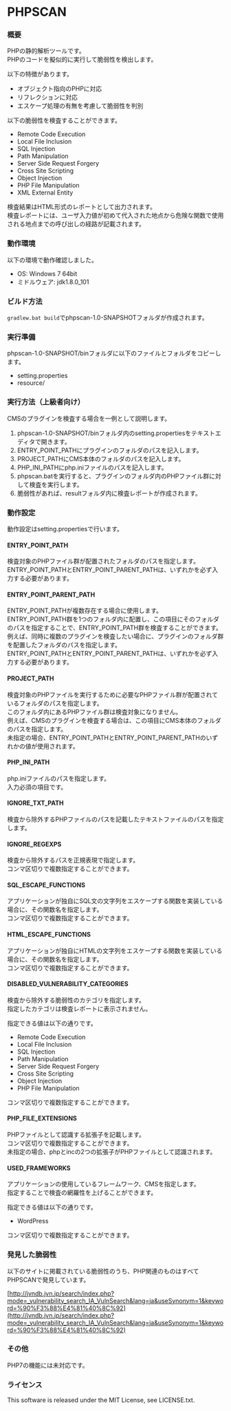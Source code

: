 # PHPSCAN

### 概要

PHPの静的解析ツールです。  
PHPのコードを擬似的に実行して脆弱性を検出します。  

以下の特徴があります。  

* オブジェクト指向のPHPに対応
* リフレクションに対応
* エスケープ処理の有無を考慮して脆弱性を判別

以下の脆弱性を検査することができます。  

* Remote Code Execution
* Local File Inclusion
* SQL Injection
* Path Manipulation
* Server Side Request Forgery
* Cross Site Scripting
* Object Injection
* PHP File Manipulation
* XML External Entity

検査結果はHTML形式のレポートとして出力されます。  
検査レポートには、ユーザ入力値が初めて代入された地点から危険な関数で使用される地点までの呼び出しの経路が記載されます。  

### 動作環境

以下の環境で動作確認しました。  

* OS: Windows 7 64bit
* ミドルウェア: jdk1.8.0_101

### ビルド方法

`gradlew.bat build`でphpscan-1.0-SNAPSHOTフォルダが作成されます。  

### 実行準備
 
phpscan-1.0-SNAPSHOT/binフォルダに以下のファイルとフォルダをコピーします。  

* setting.properties
* resource/

### 実行方法（上級者向け）

CMSのプラグインを検査する場合を一例として説明します。  

1. phpscan-1.0-SNAPSHOT/binフォルダ内のsetting.propertiesをテキストエディタで開きます。
2. ENTRY_POINT_PATHにプラグインのフォルダのパスを記入します。
3. PROJECT_PATHにCMS本体のフォルダのパスを記入します。
4. PHP_INI_PATHにphp.iniファイルのパスを記入します。
5. phpscan.batを実行すると、プラグインのフォルダ内のPHPファイル群に対して検査を実行します。
6. 脆弱性があれば、resultフォルダ内に検査レポートが作成されます。

### 動作設定

動作設定はsetting.propertiesで行います。  

#### ENTRY_POINT_PATH

検査対象のPHPファイル群が配置されたフォルダのパスを指定します。  
ENTRY_POINT_PATHとENTRY_POINT_PARENT_PATHは、いずれかを必ず入力する必要があります。  

#### ENTRY_POINT_PARENT_PATH

ENTRY_POINT_PATHが複数存在する場合に使用します。  
ENTRY_POINT_PATH群を1つのフォルダ内に配置し、この項目にそのフォルダのパスを指定することで、ENTRY_POINT_PATH群を検査することができます。  
例えば、同時に複数のプラグインを検査したい場合に、プラグインのフォルダ群を配置したフォルダのパスを指定します。  
ENTRY_POINT_PATHとENTRY_POINT_PARENT_PATHは、いずれかを必ず入力する必要があります。  

#### PROJECT_PATH

検査対象のPHPファイルを実行するために必要なPHPファイル群が配置されているフォルダのパスを指定します。  
このフォルダ内にあるPHPファイル群は検査対象になりません。  
例えば、CMSのプラグインを検査する場合は、この項目にCMS本体のフォルダのパスを指定します。  
未指定の場合、ENTRY_POINT_PATHとENTRY_POINT_PARENT_PATHのいずれかの値が使用されます。  

#### PHP_INI_PATH

php.iniファイルのパスを指定します。  
入力必須の項目です。  

#### IGNORE_TXT_PATH

検査から除外するPHPファイルのパスを記載したテキストファイルのパスを指定します。  

#### IGNORE_REGEXPS

検査から除外するパスを正規表現で指定します。  
コンマ区切りで複数指定することができます。  

#### SQL_ESCAPE_FUNCTIONS

アプリケーションが独自にSQL文の文字列をエスケープする関数を実装している場合に、その関数名を指定します。  
コンマ区切りで複数指定することができます。  

#### HTML_ESCAPE_FUNCTIONS

アプリケーションが独自にHTMLの文字列をエスケープする関数を実装している場合に、その関数名を指定します。  
コンマ区切りで複数指定することができます。  

#### DISABLED_VULNERABILITY_CATEGORIES

検査から除外する脆弱性のカテゴリを指定します。  
指定したカテゴリは検査レポートに表示されません。  

指定できる値は以下の通りです。  

* Remote Code Execution
* Local File Inclusion
* SQL Injection
* Path Manipulation
* Server Side Request Forgery
* Cross Site Scripting
* Object Injection
* PHP File Manipulation

コンマ区切りで複数指定することができます。  

#### PHP_FILE_EXTENSIONS

PHPファイルとして認識する拡張子を記載します。  
コンマ区切りで複数指定することができます。  
未指定の場合、phpとincの2つの拡張子がPHPファイルとして認識されます。  

#### USED_FRAMEWORKS

アプリケーションの使用しているフレームワーク、CMSを指定します。  
指定することで検査の網羅性を上げることができます。  

指定できる値は以下の通りです。  

* WordPress

コンマ区切りで複数指定することができます。  

### 発見した脆弱性

以下のサイトに掲載されている脆弱性のうち、PHP関連のものはすべてPHPSCANで発見しています。  

[http://jvndb.jvn.jp/search/index.php?mode=_vulnerability_search_IA_VulnSearch&lang=ja&useSynonym=1&keyword=%90%F3%88%E4%81%40%8C%92](http://jvndb.jvn.jp/search/index.php?mode=_vulnerability_search_IA_VulnSearch&lang=ja&useSynonym=1&keyword=%90%F3%88%E4%81%40%8C%92)

### その他

PHP7の機能には未対応です。  

### ライセンス

This software is released under the MIT License, see LICENSE.txt.  

